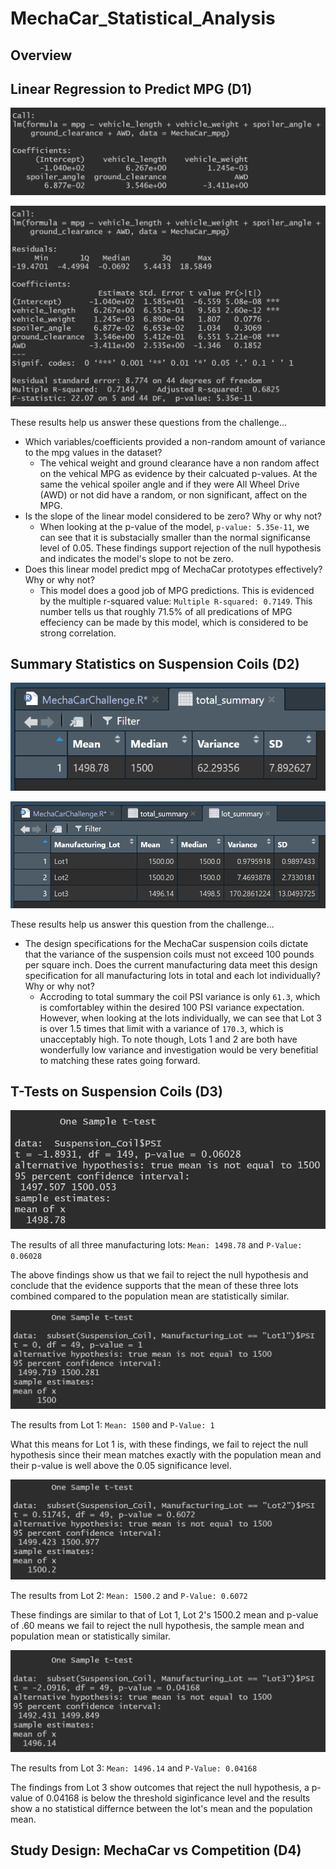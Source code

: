 # MechaCar_Statistical_Analysis

## Overview

## Linear Regression to Predict MPG (D1)

![D1 Linear Regression](Images/D1_linear_regression.png)

![D1 Summary](Images/D1_summary.png)

These results help us answer these questions from the challenge...

*   Which variables/coefficients provided a non-random amount of variance to the mpg values in the dataset?
    *   The vehical weight and ground clearance have a non random affect on the vehical MPG as evidence by their calcuated p-values. At the same the vehical spoiler angle and if they were All Wheel Drive (AWD) or not did have a random, or non significant, affect on the MPG.
*   Is the slope of the linear model considered to be zero? Why or why not?    
    *   When looking at the p-value of the model, `p-value: 5.35e-11`, we can see that it is substacially smaller than the normal significanse level of 0.05. These findings support rejection of the null hypothesis and indicates the model's slope to not be zero.
*   Does this linear model predict mpg of MechaCar prototypes effectively? Why or why not?
    *   This model does a good job of MPG predictions. This is evidenced by the multiple r-squared value: `Multiple R-squared: 0.7149`. This number tells us that roughly 71.5% of all predications of MPG effeciency can be made by this model, which is considered to be strong correlation. 

## Summary Statistics on Suspension Coils (D2)

![D2 Total Summary](Images/D2_total_summary.png)

![D2 Lot Summary](Images/D2_lot_summary.png)

These results help us answer this question from the challenge...

*   The design specifications for the MechaCar suspension coils dictate that the variance of the suspension coils must not exceed 100 pounds per square inch. Does the current manufacturing data meet this design specification for all manufacturing lots in total and each lot individually? Why or why not?
    *   Accroding to total summary the coil PSI variance is only `61.3`, which is comfortabley within the desired 100 PSI variance expectation. However, when looking at the lots individually, we can see that Lot 3 is over 1.5 times that limit with a variance of `170.3`, which is unacceptably high. To note though, Lots 1 and 2 are both have wonderfully low variance and investigation would be very benefitial to matching these rates going forward.

## T-Tests on Suspension Coils (D3)

![](Images/D3_t.test_PSI.png)

The results of all three manufacturing lots: `Mean: 1498.78` and `P-Value: 0.06028`

The above findings show us that we fail to reject the null hypothesis and conclude that the evidence supports that the mean of these three lots combined compared to the population mean are statistically similar. 

![](Images/D3_lot_1.png)

The results from Lot 1: `Mean: 1500` and `P-Value: 1` 

What this means for Lot 1 is, with these findings, we fail to reject the null hypothesis since their mean matches exactly with the population mean and their p-value is well above the 0.05 significance level.

![](Images/D3_lot_2.png)

The results from Lot 2: `Mean: 1500.2` and `P-Value: 0.6072` 

These findings are similar to that of Lot 1, Lot 2's 1500.2 mean and p-value of .60 means we fail to reject the null hypothesis, the sample mean and population mean or statistically similar.

![](Images/D3_lot_3.png)

The results from Lot 3: `Mean: 1496.14` and `P-Value: 0.04168` 

The findings from Lot 3 show outcomes that reject the null hypothesis, a p-value of 0.04168 is below the threshold siginficance level and the results show a no statistical differnce between the lot's mean and the population mean.

## Study Design: MechaCar vs Competition (D4)
